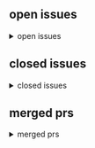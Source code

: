 <h2>open issues</h2>
<details>
<summary>open issues</summary>
<table>
<tr><td><b><a href="md/2025-03-21.27.issue.open.md" title="The.Big.Lebowski.1998.REMASTERED.PROPER.1080p.BluRay.x265&#10;&#10;https://erebus.feralhosting.com/milahu/Downloads/The.Big.Lebowski.1998.REMASTERED.PROPER.1080p.BluRay.x265.torrent&#10;&#10;source: https://myboerse.&#10;">film: The Big Lebowski (1998)</a></b><br>#27 opened on 2025-03-21 19:45 by milahu</td></tr>
<tr><td><b><a href="md/2025-03-21.26.issue.open.md" title="39.90.2007.German.800p.microHD.x264-RAIST&#10;&#10;aka: 99 Francs&#10;&#10;https://erebus.feralhosting.com/milahu/Downloads/39.90.2007.German.800p.microHD.x264-RAIST.torrent&#10;&#10;source: https://byte.to/category/MicroHD/&#10;">film: 39,90 (2007)</a></b><br>#26 opened on 2025-03-21 08:58 by milahu</td></tr>
<tr><td><b><a href="md/2025-03-21.25.issue.open.md" title="Sound.of.Freedom.2023.German.800p.microHD.x264-RAIST&#10;&#10;https://erebus.feralhosting.com/milahu/Downloads/Sound.of.Freedom.2023.German.800p.microHD.x264-RAIST.torrent&#10;&#10;source: https://byte.to/category/Mi&#10;">film: Sound of Freedom (2023)</a></b><br>#25 opened on 2025-03-21 08:56 by milahu</td></tr>
<tr><td><b><a href="md/2025-03-21.24.issue.open.md" title="Ukvali - Rap bis aufs Blut (2018)&#10;&#10;https://erebus.feralhosting.com/milahu/Downloads/Ukvali-Rap.bis.aufs.Blut-2018.torrent&#10;&#10;source: https://mygully.com/showthread.php?t=5193827&#10;&#10;-----------------------&#10;">musik: Ukvali</a></b><br>#24 opened on 2025-03-21 08:53 by milahu</td></tr>
<tr><td><b><a href="md/2025-03-21.23.issue.open.md" title="Athena.2022.German.800p.microHD.x264-RAIST&#10;&#10;https://erebus.feralhosting.com/milahu/Downloads/Athena.2022.German.800p.microHD.x264-RAIST.torrent&#10;&#10;source: https://byte.to/category/MicroHD/Athena-2022-Ge&#10;">film: Athena (2022)</a></b><br>#23 opened on 2025-03-21 08:51 by milahu</td></tr>
<tr><td><b><a href="md/2025-03-21.22.issue.open.md" title="    https://erebus.feralhosting.com/milahu/Downloads/Beavis.and.Butt-Head.German.DVDRip.x264-iND.torrent&#10;    https://erebus.feralhosting.com/milahu/Downloads/Beavis.And.Butt-Head.German.torrent&#10;&#10;sourc&#10;">serie: Beavis and Butt-Head (1993)</a></b><br>#22 opened on 2025-03-21 08:48 by milahu</td></tr>
<tr><td><b><a href="md/2025-03-20.21.issue.open.md" title="Irreversible.2002.STRAIGHT.CUT.German.DTS.DL.1080p.BluRay.x264-VECTOR&#10;&#10;https://erebus.feralhosting.com/milahu/Downloads/Irreversible.2002.STRAIGHT.CUT.German.DTS.DL.1080p.BluRay.x264-VECTOR.torrent&#10;&#10;s&#10;">film: Irreversible (2002)</a></b><br>#21 opened on 2025-03-20 18:07 by milahu</td></tr>
<tr><td><b><a href="md/2025-03-20.20.issue.open.md" title="    https://erebus.feralhosting.com/milahu/Downloads/Mike.Judges.Beavis.and.Butt-Head.S01.German.DL.720p.WEB.x264-WvF.torrent&#10;    https://erebus.feralhosting.com/milahu/Downloads/Mike.Judges.Beavis.an&#10;">serie: Mike Judge's Beavis and Butt-Head (2022)</a></b><br>#20 opened on 2025-03-20 16:54 by milahu</td></tr>
<tr><td><b><a href="md/2025-03-20.19.issue.open.md" title="    https://erebus.feralhosting.com/milahu/Downloads/American.Dad.S01.GERMAN.DL.FS.720p.WEB.H264-TSCC.torrent&#10;    https://erebus.feralhosting.com/milahu/Downloads/American.Dad.S02.GERMAN.DL.FS.720p.WE&#10;">serie: American Dad (2005)</a></b><br>#19 opened on 2025-03-20 16:19 by milahu</td></tr>
<tr><td><b><a href="md/2025-03-20.18.issue.open.md" title="    https://erebus.feralhosting.com/milahu/Downloads/Futurama.S00.GERMAN.AC3D.720p.WebDL.x264-w00t.torrent&#10;    https://erebus.feralhosting.com/milahu/Downloads/Futurama.S01.GERMAN.AAC.720p.WEB.x265-w0&#10;">serie: Futurama (1999)</a></b><br>#18 opened on 2025-03-20 09:35 by milahu</td></tr>
<tr><td><b><a href="md/2025-03-18.17.issue.open.md" title="temp seeds&#10;&#10;South.Park.S26.GERMAN.DL.720p.WEB.h264-SAUERKRAUT&#10;&#10;https://erebus.feralhosting.com/milahu/Downloads/South.Park.S26.GERMAN.DL.720p.WEB.h264-SAUERKRAUT.torrent&#10;&#10;https://erebus.feralhosting.c&#10;">serie: South Park (1997)</a></b><br>#17 opened on 2025-03-18 06:18 by milahu</td></tr>
<tr><td><b><a href="md/2025-03-18.16.issue.open.md" title="https://www.imdb.com/de/title/tt28093628&#10;&#10;via: serienfans.org&#10;&#10;Common.Side.Effects.S01.GERMAN.DL.720P.WEB.H264-WAYNE&#10;&#10;temp seed&#10;&#10;https://erebus.feralhosting.com/milahu/Downloads/Common.Side.Effects.S0&#10;">serie: Common Side Effects (2025)</a></b><br>#16 opened on 2025-03-18 05:57 by milahu</td></tr>
<tr><td><b><a href="md/2025-03-17.15.issue.open.md" title="Dopesick.S01.GERMAN.AAC.1080p.WEB.x265-w00t&#10;&#10;https://erebus.feralhosting.com/milahu/Downloads/Dopesick.S01.GERMAN.AAC.1080p.WEB.x265-w00t.torrent&#10;&#10;source: https://myboerse.bz/threads/dopesick-s01-germ&#10;">serie: Dopesick (2021)</a></b><br>#15 opened on 2025-03-17 19:28 by milahu</td></tr>
<tr><td><b><a href="md/2025-03-17.14.issue.open.md" title="https://de.wikipedia.org/wiki/Squid_Game&#10;&#10;Squid.Game.Staffel.1.2021.German.microHD.x264-RAIST&#10;&#10;temp seed&#10;todo: tonspur release&#10;&#10;https://erebus.feralhosting.com/milahu/Downloads/Squid.Game.Staffel.1.20&#10;">serie: Squid Game (2021)</a></b><br>#14 opened on 2025-03-17 14:56 by milahu</td></tr>
<tr><td><b><a href="md/2025-03-17.13.issue.open.md" title="Natural.Born.Killers.DC.1994.German.1080p.microHD.x264-RAIST&#10;&#10;2.4gb&#10;&#10;source:&#10;https://byte.to/category/MicroHD/Natural-Born-Killers-DC-1994-German-1080p-AC3-microHD-x264-RAIST-1218021.html&#10;&#10;    magnet:&#10;">film: Natural Born Killers (1994)</a></b><br>#13 opened on 2025-03-17 10:54 by milahu</td></tr>
<tr><td><b><a href="md/2025-03-16.12.issue.open.md" title="leider auch nur ein one hit wonder...&#10;Beatfabrik - Keine Liebe&#10;&#10;https://www.discogs.com/de/artist/284952-Beatfabrik&#10;&#10;torrents&#10;&#10;source: byte.to&#10;&#10;https://erebus.feralhosting.com/milahu/Downloads/Beatfab&#10;">musik: Beatfabrik</a></b><br>#12 opened on 2025-03-16 06:39 by milahu</td></tr>
<tr><td><b><a href="md/2025-03-13.11.issue.open.md" title="ich bin im knast weil ich mein buch verteilt hab&#10;&#10;Knast für Buchverteiler&#10;&#10;------------------------------------------------------------------------&#10;&#10;[Export of Github issue for milahu/deutschetorrent&#10;">pause seit 2024-12-09</a></b><br>#11 opened on 2025-03-13 18:30 by milahu</td></tr>
<tr><td><b><a href="md/2025-02-22.3.issue.open.md" title="Hello,&#10;&#10;Thanks a lot for this repos, I think what you're doing do more for the German language than you think.&#10;&#10;My children are French-German bilinguals in France and streamkiste (now down) was a poss&#10;">film, all disneys, 1937-2025</a></b><br>#3 opened on 2025-02-22 13:40 by Estebastien &#x1f4ac; 2</td></tr>
<tr><td><b><a href="md/2024-09-06.1.issue.open.md" title="diese releases sind noch nicht fertig, weil ich hab zu wenig zeit ...&#10;aber der content ist wichtig genug, dass ich ihn vorübergehend seede = temporary seeds&#10;&#10;    magnet:?xt=urn:btih:c180d160f5333e8d7&#10;">temp seeds</a></b><br>#1 opened on 2024-09-06 18:03 by milahu &#x1f4ac; 2</td></tr>
</table>
</details>
<h2>closed issues</h2>
<details>
<summary>closed issues</summary>
<table>
<tr><td><b><a href="md/2025-03-07.10.issue.closed.md" title="    magnet:?xt=urn:btih:0835aa45ab110d0e41c620038721e3cfd944f492&dn=Robin.Hood.Men.In.Tights.1993.German.Audiotrack.16khz&tr=udp%3a%2f%2f45.9.60.30%3a6969%2fannounce&tr=udp%3a%2f%2f142.132.183.104%3a6&#10;">Robin.Hood.Men.In.Tights.1993.German.Audiotrack.16khz</a></b><br>#10 opened on 2025-03-07 19:35 by milahu</td></tr>
<tr><td><b><a href="md/2025-01-28.2.issue.closed.md" title="Hi, ich suche den Film &quot;Last Exit Reno&quot; von (1996) in 1080p.&#10;&#10;vielen lieben Dank im Voraus 😄&#10;&#10;milahu commented at 2025-03-03 20:52:&#10;&#10;schreib mir&#10;milahu@gmail.com&#10;&#10;----------------------------------&#10;">Film, Last Exit Reno, 1996, 1080p x264</a></b><br>#2 opened on 2025-01-28 12:55 by geextahslex &#x1f4ac; 1</td></tr>
</table>
</details>
<h2>merged prs</h2>
<details>
<summary>merged prs</summary>
<table>
</table>
</details>
